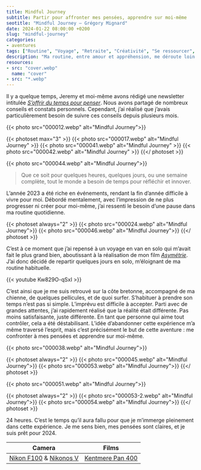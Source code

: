```yaml
---
title: Mindful Journey
subtitle: Partir pour affronter mes pensées, apprendre sur moi-même
seotitle: "Mindful Journey — Grégory Mignard"
date: 2024-01-22 08:00:00 +0200
slug: "mindful-journey"
categories:
- aventures
tags: ["Routine", "Voyage", "Retraite", "Créativité", "Se ressourcer", "Van", "Surf", "Argentique"]
description: "Ma routine, entre amour et appréhension, me déroute loin de l'ordinaire. L'inattendu m'effraie, mais c'est l'essence même de cette aventure : partir pour affronter mes pensées, apprendre sur moi-même."
resources:
- src: "cover.webp"
  name: "cover"
- src: "*.webp"
---
```


Il y a quelque temps, Jeremy et moi-même avons rédigé une newsletter intitulée *[S’offrir du temps pour penser](https://slowisbeautiful.substack.com/p/soffrir-du-temps-pour-penser)*. Nous avons partagé de nombreux conseils et constats personnels. Cependant, j’ai réalisé que j’avais particulièrement besoin de suivre ces conseils depuis plusieurs mois.

{{< photo src="000012.webp" alt="Mindful Journey">}}

{{< photoset max="3" >}}
  {{< photo src="000017.webp" alt="Mindful Journey" >}}
  {{< photo src="000041.webp" alt="Mindful Journey" >}}
  {{< photo src="000042.webp" alt="Mindful Journey" >}}
{{</ photoset >}}

{{< photo src="000044.webp" alt="Mindful Journey">}}

> Que ce soit pour quelques heures, quelques jours, ou une semaine complète, tout le monde a besoin de temps pour réfléchir et innover.

L’année 2023 a été riche en événements, rendant la fin d’année difficile à vivre pour moi. Débordé mentalement, avec l’impression de ne plus progresser ni créer pour moi-même, j’ai ressenti le besoin d’une pause dans ma routine quotidienne.

{{< photoset always="2" >}}
{{< photo src="000024.webp" alt="Mindful Journey">}}
{{< photo src="000046.webp" alt="Mindful Journey">}}
{{</ photoset >}}

C’est à ce moment que j’ai repensé à un voyage en van en solo qui m’avait fait le plus grand bien, aboutissant à la réalisation de mon film *[Asymétrie](https://gregorymignard.com/films/asymetrie/)*. J’ai donc décidé de repartir quelques jours en solo, m’éloignant de ma routine habituelle.

{{< youtube Kw829O-qSxI >}}

C’est ainsi que je me suis retrouvé sur la côte bretonne, accompagné de ma chienne, de quelques pellicules, et de quoi surfer. S’habituer à prendre son temps n’est pas si simple. L’imprévu est difficile à accepter. Parti avec de grandes attentes, j’ai rapidement réalisé que la réalité était différente. Pas moins satisfaisante, juste différente. En tant que personne qui aime tout contrôler, cela a été déstabilisant. L’idée d’abandonner cette expérience m’a même traversé l’esprit, mais c’est précisément le but de cette aventure : me confronter à mes pensées et apprendre sur moi-même.

{{< photo src="000038.webp" alt="Mindful Journey">}}

{{< photoset always="2" >}}
{{< photo src="000045.webp" alt="Mindful Journey">}}
{{< photo src="000053.webp" alt="Mindful Journey">}}
{{</ photoset >}}

{{< photo src="000051.webp" alt="Mindful Journey">}}

{{< photoset always="2" >}}
{{< photo src="000053-2.webp" alt="Mindful Journey">}}
{{< photo src="000054.webp" alt="Mindful Journey">}}
{{</ photoset >}}

24 heures. C’est le temps qu’il aura fallu pour que je m’immerge pleinement dans cette expérience. Je me sens bien, mes pensées sont claires, et je suis prêt pour 2024.

| Camera | Films |
|:-------:|:------:|
| [Nikon F100](https://gregorymignard.com/le-maroc-avec-un-nikon-f100/) & [Nikonos V](https://gregorymignard.com/nikonos-v/) | [Kentmere Pan 400](https://dp.gt/a/fj71sx8o) | 
